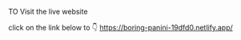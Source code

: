 TO Visit the live website

click on the link  below to
            👇
https://boring-panini-19dfd0.netlify.app/
